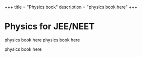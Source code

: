 +++
title = "Physics book"
description = "physics book here"
+++

# Physics for JEE/NEET

physics book here
physics book here

physics book here